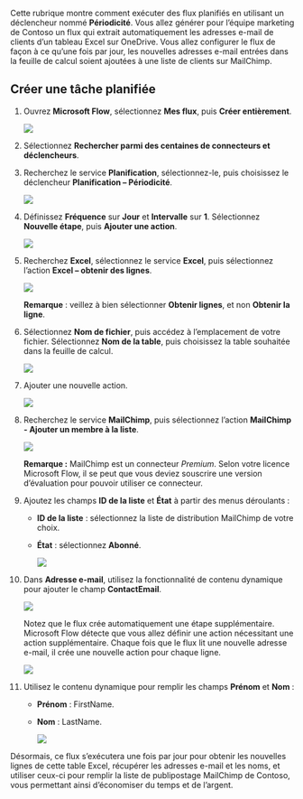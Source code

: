 Cette rubrique montre comment exécuter des flux planifiés en utilisant un déclencheur nommé **Périodicité**.  Vous allez générer pour l’équipe marketing de Contoso un flux qui extrait automatiquement les adresses e-mail de clients d’un tableau Excel sur OneDrive. Vous allez configurer le flux de façon à ce qu’une fois par jour, les nouvelles adresses e-mail entrées dans la feuille de calcul soient ajoutées à une liste de clients sur MailChimp. 

## <a name="create-a-scheduled-flow"></a>Créer une tâche planifiée
1. Ouvrez **Microsoft Flow**, sélectionnez **Mes flux**, puis **Créer entièrement**. 
   
    ![](./media/learning-recurrence/flow-create-blank.png)
2. Sélectionnez **Rechercher parmi des centaines de connecteurs et déclencheurs**.
3. Recherchez le service **Planification**, sélectionnez-le, puis choisissez le déclencheur **Planification – Périodicité**.
   
    ![](./media/learning-recurrence/flow-recurrence-trigger.png)
4. Définissez **Fréquence** sur **Jour** et **Intervalle** sur **1**. Sélectionnez **Nouvelle étape**, puis **Ajouter une action**. 
   
    ![](./media/learning-recurrence/frequency-interval.png)
5. Recherchez **Excel**, sélectionnez le service **Excel**, puis sélectionnez l’action **Excel – obtenir des lignes**. 
   
    ![](./media/learning-recurrence/excel-get-rows.png)
   
    **Remarque** : veillez à bien sélectionner **Obtenir lignes**, et non **Obtenir la ligne**. 
6. Sélectionnez **Nom de fichier**, puis accédez à l’emplacement de votre fichier. Sélectionnez **Nom de la table**, puis choisissez la table souhaitée dans la feuille de calcul. 
   
    ![](./media/learning-recurrence/excel-get-file.png)
7. Ajouter une nouvelle action. 
   
    ![](./media/learning-recurrence/new-step.png)
8. Recherchez le service **MailChimp**, puis sélectionnez l’action **MailChimp - Ajouter un membre à la liste**.
   
    ![](./media/learning-recurrence/select-mailchimp.png)
   
    **Remarque :** MailChimp est un connecteur *Premium*. Selon votre licence Microsoft Flow, il se peut que vous deviez souscrire une version d’évaluation pour pouvoir utiliser ce connecteur.
9. Ajoutez les champs **ID de la liste** et **État** à partir des menus déroulants :
   
   * **ID de la liste** : sélectionnez la liste de distribution MailChimp de votre choix.
   * **État** : sélectionnez **Abonné**. 
     
     ![](./media/learning-recurrence/mailchimp-id-status.png)
10. Dans **Adresse e-mail**, utilisez la fonctionnalité de contenu dynamique pour ajouter le champ **ContactEmail**. 
    
     ![](./media/learning-recurrence/mailchimp-address.png)
    
     Notez que le flux crée automatiquement une étape supplémentaire. Microsoft Flow détecte que vous allez définir une action nécessitant une action supplémentaire. Chaque fois que le flux lit une nouvelle adresse e-mail, il crée une nouvelle action pour chaque ligne. 
    
     ![](./media/learning-recurrence/mailchimp-for-each.png)
11. Utilisez le contenu dynamique pour remplir les champs **Prénom** et **Nom** :
    
    * **Prénom** : FirstName.
    * **Nom** : LastName.
      
      ![](./media/learning-recurrence/mailchimp-names.png)

Désormais, ce flux s’exécutera une fois par jour pour obtenir les nouvelles lignes de cette table Excel, récupérer les adresses e-mail et les noms, et utiliser ceux-ci pour remplir la liste de publipostage MailChimp de Contoso, vous permettant ainsi d’économiser du temps et de l’argent. 


